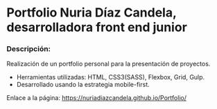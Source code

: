 # Portfolio Nuria Díaz Candela, desarrolladora front end junior

### Descripción:
Realización de un portfolio personal para la presentación de proyectos. 
* Herramientas utilizadas: HTML, CSS3(SASS), Flexbox, Grid, Gulp. 
* Desarrollado usando la estrategia mobile-first.

Enlace a la página: https://nuriadiazcandela.github.io/Portfolio/
